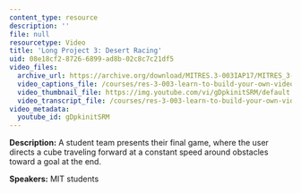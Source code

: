 ```yaml
---
content_type: resource
description: ''
file: null
resourcetype: Video
title: 'Long Project 3: Desert Racing'
uid: 08e18cf2-8726-6899-ad8b-02c8c7c21df5
video_files:
  archive_url: https://archive.org/download/MITRES.3-003IAP17/MITRES_3-003IAP17_Long_Project_03_300k.mp4
  video_captions_file: /courses/res-3-003-learn-to-build-your-own-videogame-with-the-unity-game-engine-and-microsoft-kinect-january-iap-2017/bc5e6fc9ad605c0f8461907928f00c18_gDpkinitSRM.vtt
  video_thumbnail_file: https://img.youtube.com/vi/gDpkinitSRM/default.jpg
  video_transcript_file: /courses/res-3-003-learn-to-build-your-own-videogame-with-the-unity-game-engine-and-microsoft-kinect-january-iap-2017/c9ca916ace9d6832ee6497f5af1c86fc_gDpkinitSRM.pdf
video_metadata:
  youtube_id: gDpkinitSRM
---
```


**Description:** A student team presents their final game, where the user directs a cube traveling forward at a constant speed around obstacles toward a goal at the end.

**Speakers:** MIT students